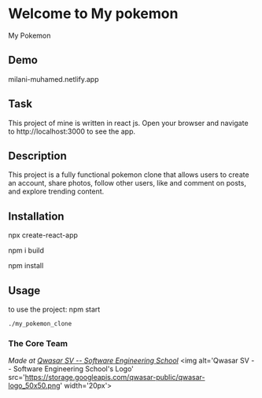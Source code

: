 # Welcome to My pokemon
My Pokemon

## Demo
milani-muhamed.netlify.app

## Task
This project of mine is written in react js. Open your browser and navigate to http://localhost:3000 to see the app.

## Description

This project is a fully functional pokemon clone that allows users to create an account, share photos, follow other users, like and comment on posts, and explore trending content.

## Installation
npx create-react-app

npm i build


npm install

## Usage
to use the project:
    npm start
```
./my_pokemon_clone
```

### The Core Team


<span><i>Made at <a href='https://qwasar.io'>Qwasar SV -- Software Engineering School</a></i></span>
<span><img alt='Qwasar SV -- Software Engineering School's Logo' src='https://storage.googleapis.com/qwasar-public/qwasar-logo_50x50.png' width='20px'></span>
